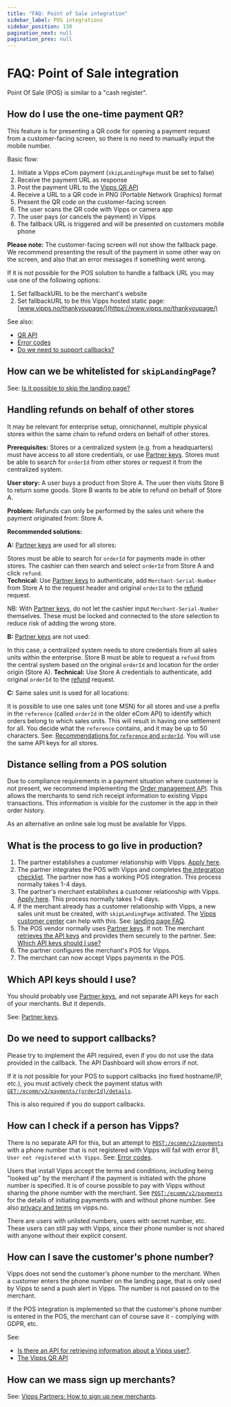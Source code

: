```yaml
---
title: "FAQ: Point of Sale integration"
sidebar_label: POS integrations
sidebar_position: 130
pagination_next: null
pagination_prev: null
---
```


# FAQ: Point of Sale integration

Point Of Sale (POS) is similar to a "cash register".

## How do I use the one-time payment QR?

This feature is for presenting a QR code for opening a payment request from a
customer-facing screen, so there is no need to manually input the mobile number.

Basic flow:

1. Initiate a Vipps eCom payment (`skipLandingPage` must be set to false)
2. Receive the payment URL as response
3. Post the payment URL to the
   [Vipps QR API](https://developer.vippsmobilepay.com/docs/APIs/qr-api)
4. Receive a URL to a QR code in PNG (Portable Network Graphics) format
5. Present the QR code on the customer-facing screen
6. The user scans the QR code with Vipps or camera app
7. The user pays (or cancels the payment) in Vipps
8. The fallback URL is triggered and will be presented on customers mobile phone

**Please note:**
The customer-facing screen will not show the fallback page. We recommend
presenting the result of the payment in some other way on the screen, and
also that an error messages if something went wrong.

If it is not possible for the POS solution to handle a fallback URL you may use one of the following options:

1. Set fallbackURL to be the merchant's website
2. Set fallbackURL to be this Vipps hosted static page: [www.vipps.no/thankyoupage/](https://www.vipps.no/thankyoupage/)

See also:

* [QR API](https://developer.vippsmobilepay.com/docs/APIs/qr-api)
* [Error codes](https://developer.vippsmobilepay.com/docs/APIs/ecom-api/vipps-ecom-api#error-codes)
* [Do we need to support callbacks?](#do-we-need-to-support-callbacks)

## How can we be whitelisted for `skipLandingPage`?

See: [Is it possible to skip the landing page?](landing-page-faq.md#is-it-possible-to-skip-the-landing-page)

## Handling refunds on behalf of other stores

It may be relevant for enterprise setup, omnichannel, multiple physical stores within the same chain to refund orders on behalf of other stores.

**Prerequisites:**
Stores or a centralized system (e.g. from a headquarters) must have access to all store credentials, or use
[Partner keys](https://developer.vippsmobilepay.com/docs/vipps-partner/partner-keys).
Stores must be able to search for `orderId` from other stores or request it from the centralized system.

**User story:** A user buys a product from Store A.
The user then visits Store B to return some goods. Store B wants to be able to refund on behalf of Store A.

**Problem:** Refunds can only be performed by the sales unit where the payment originated from: Store A.

**Recommended solutions:**

**A:**
[Partner keys](https://developer.vippsmobilepay.com/docs/vipps-partner/partner-keys)
are used for all stores:

Stores must be able to search for `orderId` for payments made in other stores. The cashier can then search and select `orderId` from Store A and click `refund`.  
**Technical:** Use
[Partner keys](https://developer.vippsmobilepay.com/docs/vipps-partner/partner-keys)
to authenticate, add `Merchant-Serial-Number` from Store A to the request header and original `orderId` to the
[refund](https://developer.vippsmobilepay.com/api/ecom#tag/Vipps-eCom-API/operation/refundPaymentUsingPOST) request.

NB: With
[Partner keys](https://developer.vippsmobilepay.com/docs/vipps-partner/partner-keys),
do not let the cashier input `Merchant-Serial-Number` themselves. These must be locked and connected to the store selection to reduce risk of adding the wrong store.

**B:**
[Partner keys](https://developer.vippsmobilepay.com/docs/vipps-partner/partner-keys)
are not used:

In this case, a centralized system needs to store credentials from all sales units within the enterprise.
Store B must be able to request a `refund` from the central system based on the original `orderId` and location for the order origin (Store A).
**Technical:** Use Store A credentials to authenticate, add original `orderId` to the
[refund](https://developer.vippsmobilepay.com/api/ecom#tag/Vipps-eCom-API/operation/refundPaymentUsingPOST)
request.

**C:** Same sales unit is used for all locations:

It is possible to use one sales unit (one MSN) for all stores and use a prefix in the `reference` (called `orderId` in the older eCom API)
to identify which orders belong to which sales units.
This will result in having one settlement for all. You decide what the `reference` contains, and it may be up to 50 characters.
See: [Recommendations for `reference` and `orderId`](../common-topics/orderid.md).
You will use the same API keys for all stores.

## Distance selling from a POS solution

Due to compliance requirements in a payment situation where customer is not present, we recommend implementing the
[Order management API](https://developer.vippsmobilepay.com/docs/APIs/order-management-api/vipps-order-management-api).
This allows the merchants to send rich receipt information to existing Vipps transactions.
This information is visible for the customer in the app in their order history.

As an alternative an online sale log must be available for Vipps.

## What is the process to go live in production?

1. The partner establishes a customer relationship with Vipps.
   [Apply here](https://www.vipps.no/produkter-og-tjenester/bedrift/ta-betalt-i-butikk/vipps-i-kassa/).
2. The partner integrates the POS with Vipps and completes
   [the integration checklist](https://developer.vippsmobilepay.com/docs/APIs/ecom-api/vipps-ecom-api-checklist).
   The partner now has a working POS integration.
   This process normally takes 1-4 days.
3. The partner's merchant establishes a customer relationship with Vipps.
   [Apply here](https://www.vipps.no/produkter-og-tjenester/bedrift/ta-betalt-i-butikk/vipps-i-kassa/).
   This process normally takes 1-4 days.
4. If the merchant already has a customer relationship with Vipps, a new sales
   unit must be created, with `skipLandingPage` activated.
   The
   [Vipps customer center](https://vipps.no/hjelp/vipps/)
   can help with this.
   See: [landing page FAQ](landing-page-faq.md#is-it-possible-to-skip-the-landing-page).
5. The POS vendor normally uses
   [Partner keys](https://developer.vippsmobilepay.com/docs/vipps-partner/partner-keys).
   If not: The merchant
   [retrieves the API keys](../common-topics/api-keys.md#getting-the-api-keys)
   and provides them securely to the partner.
   See: [Which API keys should I use?](#which-api-keys-should-i-use)
6. The partner configures the merchant's POS for Vipps.
7. The merchant can now accept Vipps payments in the POS.

## Which API keys should I use?

You should probably use
[Partner keys](https://developer.vippsmobilepay.com/docs/vipps-partner/partner-keys),
and not separate API keys for each of your merchants. But it depends.

See: [Partner keys](https://developer.vippsmobilepay.com/docs/vipps-partner/partner-keys).

## Do we need to support callbacks?

Please try to implement the API required, even if you do not use the data
provided in the callback. The API Dashboard will show errors if not.

If it is not possible for your POS to support callbacks (no fixed hostname/IP, etc.),
you must actively check the payment status with
[``GET:/ecomm/v2/payments/{orderId}/details``](https://developer.vippsmobilepay.com/docs/APIs/ecom-api/vipps-ecom-api#get-payment-details).

This is also required if you do support callbacks.

## How can I check if a person has Vipps?

There is no separate API for this, but an attempt to
[`POST:/ecomm/v2/payments`](https://developer.vippsmobilepay.com/api/ecom#tag/Vipps-eCom-API/operation/initiatePaymentV3UsingPOST)
with a phone number that is not registered with Vipps will fail with error 81,
`User not registered with Vipps`.
See: [Error codes](https://developer.vippsmobilepay.com/docs/APIs/ecom-api/vipps-ecom-api#error-codes).

Users that install Vipps accept the terms and conditions, including being
"looked up" by the merchant if the payment is initiated with the phone number
is specified.  It is of course possible to pay with Vipps without sharing the
phone number with the merchant.
See
[`POST:/ecomm/v2/payments`](https://developer.vippsmobilepay.com/api/ecom#tag/Vipps-eCom-API/operation/initiatePaymentV3UsingPOST)
for the details of initiating payments with and without phone number.
See also
[privacy and terms](https://vipps.no/vilkar/)
on vipps.no.

There are users with unlisted numbers, users with secret number, etc.
These users can still pay with Vipps, since their phone number is
not shared with anyone without their explicit consent.

## How can I save the customer's phone number?

Vipps does not send the customer's phone number to the merchant. When a customer
enters the phone number on the landing page, that is only used by Vipps
to send a push alert in Vipps. The number is not passed on to the merchant.

If the POS integration is implemented so that the customer's phone number
is entered in the POS, the merchant can of course save it -
complying with GDPR, etc.

See:

* [Is there an API for retrieving information about a Vipps user?](users-and-payments-faq.md#is-there-an-api-for-retrieving-information-about-a-vipps-user).
* [The Vipps QR API](https://developer.vippsmobilepay.com/docs/APIs/qr-api)

## How can we mass sign up merchants?

See: [Vipps Partners: How to sign up new merchants](https://developer.vippsmobilepay.com/docs/vipps-partner#how-to-sign-up-new-merchants).
